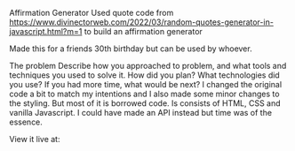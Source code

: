 Affirmation Generator
Used quote code from https://www.divinectorweb.com/2022/03/random-quotes-generator-in-javascript.html?m=1 to build an affirmation generator

Made this for a friends 30th birthday but can be used by whoever.

The problem
Describe how you approached to problem, and what tools and techniques you used to solve it. How did you plan? What technologies did you use? If you had more time, what would be next?
I changed the original code a bit to match my intentions and I also made some minor changes to the styling. But most of it is borrowed code. Is consists of HTML, CSS and vanilla Javascript. I could have made an API instead but time was of the essence.

View it live
at:
